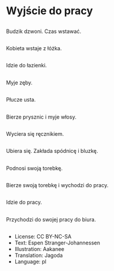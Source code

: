 # Wyjście do pracy

##
Budzik dzwoni. Czas wstawać.

##
Kobieta wstaje z łóżka.

##
Idzie do łazienki.

##
Myje zęby.

##
Płucze usta.

##
Bierze prysznic i myje włosy.

##
Wyciera się ręcznikiem.

##
Ubiera się. Zakłada spódnicę i bluzkę.

##
Podnosi swoją torebkę.

##
Bierze swoją torebkę i wychodzi do pracy.

##
Idzie do pracy.

##
Przychodzi do swojej pracy do biura.

##
* License: CC BY-NC-SA
* Text: Espen Stranger-Johannessen
* Illustration: Aakanee
* Translation: Jagoda
* Language: pl
